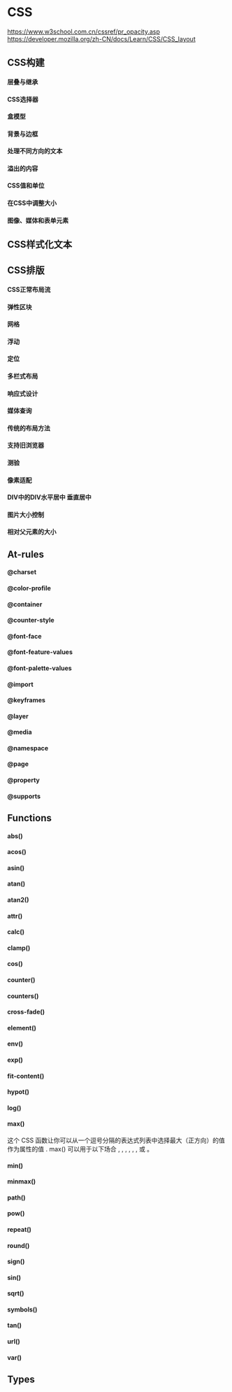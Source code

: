 # CSS
https://www.w3school.com.cn/cssref/pr_opacity.asp
https://developer.mozilla.org/zh-CN/docs/Learn/CSS/CSS_layout

## CSS构建
#### 层叠与继承  
#### CSS选择器  
#### 盒模型  
#### 背景与边框  
#### 处理不同方向的文本  
#### 溢出的内容  
#### CSS值和单位  
#### 在CSS中调整大小  
#### 图像、媒体和表单元素  

## CSS样式化文本

## CSS排版
#### CSS正常布局流  
#### 弹性区块  
#### 网格  
#### 浮动  
#### 定位  
#### 多栏式布局  
#### 响应式设计  
#### 媒体查询  
#### 传统的布局方法  
#### 支持旧浏览器  
#### 测验  
#### 像素适配  

#### DIV中的DIV水平居中 垂直居中
#### 图片大小控制
#### 相对父元素的大小


## At-rules
#### @charset  
#### @color-profile  
#### @container  
#### @counter-style  
#### @font-face  
#### @font-feature-values  
#### @font-palette-values  
#### @import  
#### @keyframes  
#### @layer  
#### @media  
#### @namespace  
#### @page  
#### @property  
#### @supports  

## Functions
#### abs()  
#### acos()  
#### asin()  
#### atan()  
#### atan2()  
#### attr()  
#### calc()  
#### clamp()  
#### cos()  
#### counter()  
#### counters()  
#### cross-fade()  
#### element()  
#### env()  
#### exp()  
#### fit-content()  
#### hypot()  
#### log()  
#### max()  
这个 CSS 函数让你可以从一个逗号分隔的表达式列表中选择最大（正方向）的值作为属性的值 . max() 可以用于以下场合 <length>, <frequency>, <angle>, <time>, <percentage>, <number>, 或 <integer> 。
#### min()  
#### minmax()  
#### path()  
#### pow()  
#### repeat()  
#### round()  
#### sign()  
#### sin()  
#### sqrt()  
#### symbols()  
#### tan()  
#### url()  
#### var()  

## Types
#### <alpha-value>
#### <angle>
#### <angle-percentage>
#### <basic-shape>
#### <blend-mode>
#### <calc-constant>
#### <calc-sum>
#### <color>
#### <custom-ident>
#### <dashed-ident>
#### <dimension>
#### <display-box>
#### <flex>

